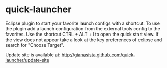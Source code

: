 quick-launcher
==============

Eclipse plugin to start your favorite launch configs with a shortcut.
To use the plugin add a launch configuration from the external tools config to the 
favorites. Use the shortcut CTRL + ALT + l to open the quick start view.
If the view does not appear take a look at the key preferences of eclipse and
search for "Choose Target".


Update site is available at:
http://gianasista.github.com/quick-launcher/update-site